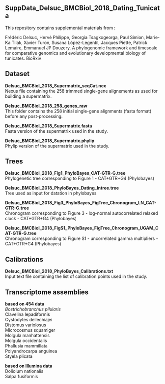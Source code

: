 SuppData_Delsuc_BMCBiol_2018_Dating_Tunicata
---

This repository contains supplemental materials from :

Frédéric Delsuc, Hervé Philippe, Georgia Tsagkogeorga, Paul Simion, Marie-Ka Tilak, Xavier Turon, Susana López-Legentil, Jacques Piette, Patrick Lemaire, Emmanuel JP Douzery. A phylogenomic framework and timescale for comparative genomics and evolutionary developmental biology of tunicates. BioRxiv


## Dataset

**Delsuc_BMCBiol_2018_Supermatrix_seqCat.nex**  
Nexus file containing the 258 trimmed single-gene alignements as used for building a supermatrix.

**Delsuc_BMCBiol_2018_258_genes_raw**  
This folder contains the 258 initial single-gene alignments (fasta format) before any post-processing.

**Delsuc_BMCBiol_2018_Supermatrix.fasta**  
Fasta version of the supermatrix used in the study.

**Delsuc_BMCBiol_2018_Supermatrix.phylip**  
Phylip version of the supermatrix used in the study.


## Trees

**Delsuc_BMCBiol_2018_Fig1_PhyloBayes_CAT-GTR-G.tree**  
Phylogenetic tree corresponding to Figure 1 - CAT+GTR+G4 (Phylobayes)

**Delsuc_BMCBiol_2018_PhyloBayes_Dating_Intree.tree**  
Tree used as input for datation in phylobayes

**Delsuc_BMCBiol_2018_Fig3_PhyloBayes_FigTree_Chronogram_LN_CAT-GTR-G.tree**  
Chronogram corresponding to Figure 3 - log-normal autocorrelated relaxed clock - CAT+GTR+G4 (Phylobayes)

**Delsuc_BMCBiol_2018_FigS1_PhyloBayes_FigTree_Chronogram_UGAM_CAT-GTR-G.tree**  
Chronogram corresponding to Figure S1 - uncorrelated gamma multipliers - CAT+GTR+G4 (Phylobayes)


## Calibrations

**Delsuc_BMCBiol_2018_PhyloBayes_Calibrations.txt**  
Input text file containing the list of calibration points used in the study.


## Transcriptome assemblies

**based on 454 data**  
*Bostrichobranchus pilularis*  
Clavelina lepadiformis  
Cystodytes dellechiajei  
Distomus variolosus  
Microcosmus squamiger  
Molgula manhattensis  
Molgula occidentalis  
Phallusia mammillata  
Polyandrocarpa anguinea  
Styela plicata

**based on Illumina data**  
Doliolum nationalis  
Salpa fusiformis  

